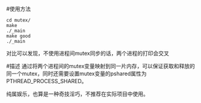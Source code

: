 #使用方法
```
cd mutex/
make
./_main
make good
./_main
```

对比可以发现，不使用进程间mutex同步的话，两个进程的打印会交叉

#描述
通过将两个进程间的mutex变量映射到同一片内存，可以保证获取和释放的同一个mutex，同时还需要设置mutex变量的pshared属性为PTHREAD_PROCESS_SHARED。

纯属娱乐，也算是一种奇技淫巧，不推荐在实际项目中使用。
